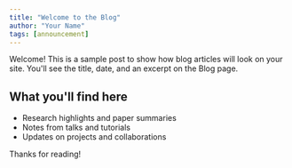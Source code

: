 ```yaml
---
title: "Welcome to the Blog"
author: "Your Name"
tags: [announcement]
---
```


Welcome! This is a sample post to show how blog articles will look on your site. You'll see the title, date, and an excerpt on the Blog page.

## What you'll find here

- Research highlights and paper summaries
- Notes from talks and tutorials
- Updates on projects and collaborations

Thanks for reading!
